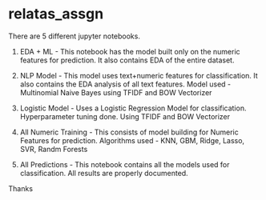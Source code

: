 # relatas_assgn

There are 5 different jupyter notebooks.
1. EDA + ML - This notebook has the model built only on the numeric features for prediction. It also contains EDA of the entire dataset.

2. NLP Model - This model uses text+numeric features for classification. It also contains the EDA analysis of all text features. Model used - Multinomial Naive Bayes using TFIDF and BOW Vectorizer

3. Logistic Model - Uses a Logistic Regression Model for classification. Hyperparameter tuning done. Using TFIDF and BOW Vectorizer

4. All Numeric Training - This consists of model building for Numeric Features for prediction. Algorithms used - KNN, GBM, Ridge, Lasso, SVR, Randm Forests

5. All Predictions - This notebook contains all the models used for classification. All results are properly documented.

Thanks

